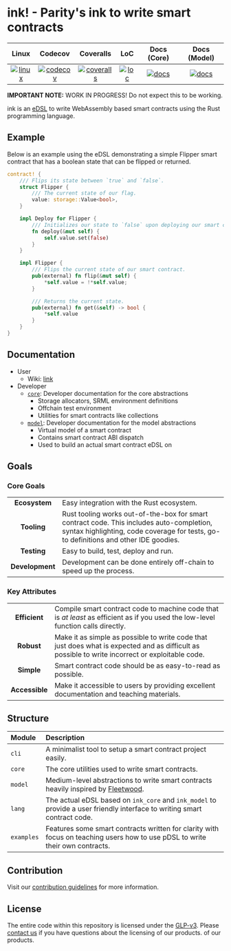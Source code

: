 # ink! - Parity's ink to write smart contracts

| Linux              | Codecov              | Coveralls              | LoC              | Docs (Core)       | Docs (Model)      |
|:------------------:|:--------------------:|:----------------------:|:----------------:|:-----------------:|:-----------------:|
| [![linux][A1]][A2] | [![codecov][C1]][C2] | [![coveralls][D1]][D2] | [![loc][E1]][E2] | [![docs][F1]][F2] | [![docs][G1]][G2] |

[A1]: https://travis-ci.org/paritytech/ink.svg?branch=master
[A2]: https://travis-ci.org/paritytech/ink

[C1]: https://codecov.io/gh/paritytech/ink/branch/master/graph/badge.svg
[C2]: https://codecov.io/gh/paritytech/ink/branch/master

[D1]: https://coveralls.io/repos/github/paritytech/ink/badge.svg?branch=master
[D2]: https://coveralls.io/github/paritytech/ink?branch=master

[E1]: https://tokei.rs/b1/github/paritytech/ink?category=code
[E2]: https://github.com/Aaronepower/tokei#badges

[F1]: https://img.shields.io/badge/docs-nightly-black.svg
[F2]: https://paritytech.github.io/ink/ink_core/index.html

[G1]: https://img.shields.io/badge/docs-nightly-purple.svg
[G2]: https://paritytech.github.io/ink/ink_model/index.html

**IMPORTANT NOTE:** WORK IN PROGRESS! Do not expect this to be working.

ink is an [eDSL](https://wiki.haskell.org/Embedded_domain_specific_language) to write WebAssembly based smart contracts using the Rust programming language.

## Example

Below is an example using the eDSL demonstrating a simple Flipper smart contract
that has a boolean state that can be flipped or returned.

```rust
contract! {
    /// Flips its state between `true` and `false`.
    struct Flipper {
        /// The current state of our flag.
        value: storage::Value<bool>,
    }

    impl Deploy for Flipper {
        /// Initializes our state to `false` upon deploying our smart contract.
        fn deploy(&mut self) {
            self.value.set(false)
        }
    }

    impl Flipper {
        /// Flips the current state of our smart contract.
        pub(external) fn flip(&mut self) {
            *self.value = !*self.value;
        }

        /// Returns the current state.
        pub(external) fn get(&self) -> bool {
            *self.value
        }
    }
}
```

## Documentation

- User
    - Wiki: [link](https://github.com/paritytech/ink/wiki)
- Developer
    - [`core`][F2]: Developer documentation for the core abstractions
        - Storage allocators, SRML environment definitions
        - Offchain test environment
        - Utilities for smart contracts like collections
    - [`model`][G2]: Developer documentation for the model abstractions
        - Virtual model of a smart contract
        - Contains smart contract ABI dispatch
        - Used to build an actual smart contract eDSL on

## Goals

### Core Goals

| | |
|:-:|:-|
| **Ecosystem** | Easy integration with the Rust ecosystem. |
| **Tooling** | Rust tooling works out-of-the-box for smart contract code. This includes auto-completion, syntax highlighting, code coverage for tests, go-to definitions and other IDE goodies. |
| **Testing** | Easy to build, test, deploy and run. |
| **Development** | Development can be done entirely off-chain to speed up the process. |

### Key Attributes

| | |
|:-:|:-|
| **Efficient** | Compile smart contract code to machine code that is _at least_ as efficient as if you used the low-level function calls directly. |
| **Robust** | Make it as simple as possible to write code that just does what is expected and as difficult as possible to write incorrect or exploitable code. |
| **Simple** | Smart contract code should be as easy-to-read as possible. |
| **Accessible** | Make it accessible to users by providing excellent documentation and teaching materials. |

## Structure

| Module | Description |
|:-------|:------------|
| `cli` | A minimalist tool to setup a smart contract project easily. |
| `core` | The core utilities used to write smart contracts. |
| `model` | Medium-level abstractions to write smart contracts heavily inspired by [Fleetwood](https://github.com/paritytech/fleetwood). |
| `lang` | The actual eDSL based on `ink_core` and `ink_model` to provide a user friendly interface to writing smart contract code. |
| `examples` | Features some smart contracts written for clarity with focus on teaching users how to use pDSL to write their own contracts. |

## Contribution

Visit our [contribution guidelines](CONTRIBUTING.md) for more information.

## License

The entire code within this repository is licensed under the [GLP-v3](LICENSE). Please [contact us](https://www.parity.io/contact/) if you have questions about the licensing of our products.
 of our products.
